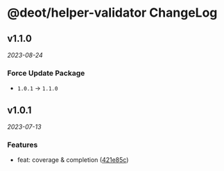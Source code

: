 # @deot/helper-validator ChangeLog

## v1.1.0

_2023-08-24_

### Force Update Package

- `1.0.1` -> `1.1.0`

## v1.0.1

_2023-07-13_

### Features

- feat: coverage & completion ([421e85c](https://github.com/deot/helper/commit/421e85cb98332173120e2c0e04428d0a1756a83e))
